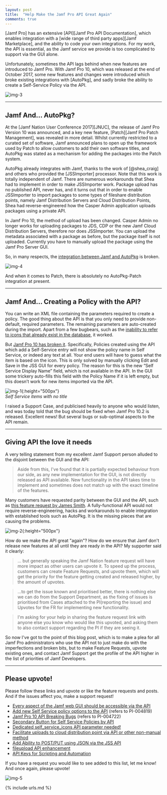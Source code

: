 ```yaml
---
layout: post
title:  "Help Make the Jamf Pro API Great Again"
comments: true
---
```


[Jamf Pro] has an extensive [API][Jamf Pro API Documentation], which enables integration with a [wide range of third party apps][Jamf Marketplace], and the ability to code your own integrations. For my work, the API is essential, as the Jamf service we provide is too complicated to support via the GUI alone.

Unfortunately, sometimes the API lags behind when new features are introduced to Jamf Pro. With Jamf Pro 10, which was released at the end of October 2017, some new features and changes were introduced which broke existing integrations with [AutoPkg], and sadly broke the ability to create a Self-Service Policy via the API.

![img-3]

---

Jamf And... AutoPkg?
----

At the [Jamf Nation User Conference 2017][JNUC], the release of Jamf Pro Version 10 was announced, and a key new feature, [Patch][Jamf Pro Patch Management], was revealed in more detail. Whilst currently restricted to a curated set of software, Jamf announced plans to open up the framework used by Patch to allow customers to add their own software titles, and AutoPkg was stated as a mechanism for adding the packages into the Patch system.

AutoPkg already integrates with Jamf, thanks to the work of [@shea_craig] and others who provided the [JSSImporter] processor. Note that this work is totally independent of Jamf. There are numerous workarounds that Shea had to implement in order to make JSSImporter work. Package upload has no published API, never has, and it turns out that in order to enable JSSImporter to import packages to some types of fileshare distribution points, namely Jamf Distribution Servers and Cloud Distribution Points, Shea had reverse-engineered how the Casper Admin application uploads packages using a private API.

In Jamf Pro 10, the method of upload has been changed. Casper Admin no longer works for uploading packages to JDS, CDP or the new Jamf Cloud Distribution Servers, therefore nor does JSSImporter. You can upload the metadata associated with a package as before, but the package itself is not uploaded. Currently you have to manually upload the package using the Jamf Pro Server GUI.

So, in many respects, the [integration between Jamf and AutoPkg][11] is broken.

![img-4]

And when it comes to Patch, there is absolutely no AutoPkg-Patch integration at present.

---

Jamf And... Creating a Policy with the API?
----

You can write an XML file containing the parameters required to create a policy. The good thing about the API is that you only need to provide non-default, required parameters. The remaining parameters are auto-created during the import. Apart from a few bugbears, such as the [inability to refer to icons that already exist in the database][1], it worked.

But [Jamf Pro 10 has broken it][2]. Specifically, Policies created using the API which add a Self-Service entry will not show the policy name in Self Service, or indeed any text at all. Your end users will have to guess what the item is based on the icon. This is only solved by manually clicking Edit and Save in the JSS GUI for every policy. The reason for this is the new “Self Service Display Name” field, which is not available in the API. In the GUI some trickery auto-fills this field with the Policy Name if it is left empty, but this doesn’t work for new items imported via the API.

![img-1]{:height="500px"}  
*Self Service items with no title*

I raised a Support Case, and publicised heavily to anyone who would listen, and was today told that the bug should be fixed when Jamf Pro 10.2 is released. Excellent news! But several bugs or sub-optimal aspects to the API remain.

---

Giving API the love it needs
---

A very telling statement from my excellent Jamf Support person alluded to the disjoint between the GUI and the API:

>Aside from this, I've found that it is partially expected behaviour from our side, as any new implementation for the GUI, is not directly released as API available. New functionality in the API takes time to implement and sometimes does not match up with the exact timeline of the features.

Many customers have requested parity between the GUI and the API, such as [this feature request by James Smith][3]. A fully-functional API would not require reverse-engineering, hacks and workarounds to enable integration with established tools such as AutoPkg. It is the missing pieces that are causing the problems.

![img-2]{:height="500px"}

How do we make the API great "again"? How do we ensure that Jamf don't release new features at all until they are ready in the API? My supporter said it clearly:

>... but generally speaking the Jamf Nation feature request will have more impact as other users can upvote it. To speed up the process, customers can create Feature Requests, and upvote them, which will get the priority for the feature getting created and released higher, by the amount of upvotes.

>...to get the issue known and prioritised better, there is nothing else we can do from the Support Department, as the fixing of issues is prioritised from Cases attached to the PI(reporting the issue) and Upvotes for the FR for implementing new functionality.

>I'm asking for your help in sharing the feature request link with anyone else you know who would like this upvoted, and asking them to also contact support regarding the PI if they are seeing it.

So now I've got to the point of this blog post, which is to make a plea for all Jamf Pro administrators who use the API not to just make do with the imperfections and broken bits, but to make Feature Requests, upvote existing ones, and contact Jamf Support get the profile of the API higher in the list of priorities of Jamf Developers.

---

Please upvote!
----

Please follow these links and upvote or like the feature requests and posts. And if the issues affect you, make a support request!

* [Every aspect of the Jamf web GUI should be accessible via the API][3]
* [Add new Self Service policy options to the API][6] (refers to PI-004819)
* [Jamf Pro 10 API Breaking Bugs][12] (refers to PI-004722)
* [Secondary Button for Self Service Policies by API][5]
* [Dedicated self_service_icons API parameter needed!][1]
* [Facilitate uploads to cloud distribution point via API or other non-manual method][8]
* [Add Ability to POST/PUT using JSON via the JSS API][7]
* [fileupload API enhancement][9]
* [API Keys for Scripting and Automation][10]

If you have a request you would like to see added to this list, let me know! And once again, please upvote!

![img-5]

[img-1]: https://www.jamf.com/jamf-nation/file-downloads/images/c03b86f68d6d4d78a5b164aafa23ad26
[img-2]: https://www.jamf.com/jamf-nation/file-downloads/images/7adf50216ae24650b2901c719d4b53f2
[img-3]: http://cdn.ttgtmedia.com/rms/onlineImages/jamf_selfservice_desktop.jpg
[img-4]: https://ih1.redbubble.net/image.310897330.5697/flat,800x800,075,f.u1.jpg
[img-5]: https://i.imgflip.com/1zom8i.jpg

[1]: https://www.jamf.com/jamf-nation/feature-requests/6371/dedicated-self_service_icons-api-parameter-needed
[2]: https://www.jamf.com/jamf-nation/discussions/26272/jamf-pro-10-api-breaking-bugs
[3]: https://www.jamf.com/jamf-nation/feature-requests/6583/every-aspect-of-the-jamf-web-gui-should-be-accessible-via-the-api
[4]: https://www.jamf.com/jamf-nation/feature-requests/6581/set-default-text-of-the-self-service-after-button-globally-or-the-same-as-the-before-button
[5]: https://www.jamf.com/jamf-nation/feature-requests/6576/secondary-button-for-self-service-policies-by-api
[6]: https://www.jamf.com/jamf-nation/feature-requests/6724/add-new-self-service-policy-options-to-the-api
[7]: https://www.jamf.com/jamf-nation/feature-requests/2945/add-ability-to-post-put-using-json-via-the-jss-api
[8]: https://www.jamf.com/jamf-nation/feature-requests/6665/facilitate-uploads-to-cloud-distribution-point-via-api-or-other-non-manual-method
[9]: https://www.jamf.com/jamf-nation/feature-requests/6476/fileupload-api-enhancement
[10]: https://www.jamf.com/jamf-nation/feature-requests/6404/api-keys-for-scripting-and-automation
[11]: https://marketplace.jamf.com/details/autopkg/
[12]: https://www.jamf.com/jamf-nation/discussions/26272/jamf-pro-10-api-breaking-bugs

{% include urls.md %}
